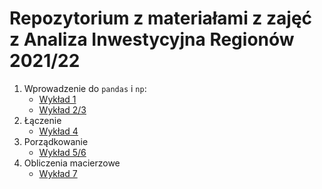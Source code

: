 # Repozytorium z materiałami z zajęć z Analiza Inwestycyjna Regionów 2021/22

1. Wprowadzenie do `pandas` i `np`:
    + [Wykład 1](notebooks/0_intro.ipynb)
    + [Wykład 2/3](notebooks/1_przetwarzanie.ipynb)
2. Łączenie
    + [Wykład 4](notebooks/2_laczenie.ipynb)
4. Porządkowanie
    + [Wykład 5/6](notebooks/4_porzadkowanie.ipynb)
5. Obliczenia macierzowe
    + [Wykład 7](notebooks/5_obliczenia_macierzowe.ipynb)
